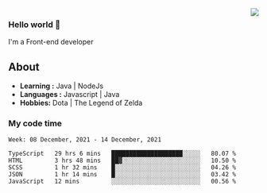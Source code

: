 <img align='right' src="https://github-readme-stats.vercel.app/api?username=jumodada&show_icons=true&theme=vue">

### Hello world 👋

I'm a Front-end developer 
    
## About
-  **Learning :** Java | NodeJs
-  **Languages :** Javascript | Java
-  **Hobbies:** Dota | The Legend of Zelda

### My code time

<!--START_SECTION:waka-->
```text
Week: 08 December, 2021 - 14 December, 2021

TypeScript   29 hrs 6 mins   ████████████████████░░░░░   80.07 % 
HTML         3 hrs 48 mins   ██▓░░░░░░░░░░░░░░░░░░░░░░   10.50 % 
SCSS         1 hr 32 mins    █░░░░░░░░░░░░░░░░░░░░░░░░   04.26 % 
JSON         1 hr 14 mins    █░░░░░░░░░░░░░░░░░░░░░░░░   03.42 % 
JavaScript   12 mins         ░░░░░░░░░░░░░░░░░░░░░░░░░   00.56 % 
```
<!--END_SECTION:waka-->
